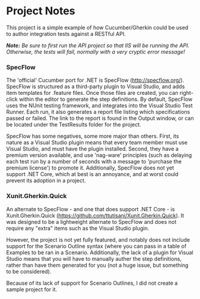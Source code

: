﻿Project Notes
==============

This project is a simple example of how Cucumber/Gherkin could be used to author
integration tests against a RESTful API.

**_Note:_** _Be sure to first run the API project so that IIS will be running the API. Otherwise, 
the tests will fail, normally with a very cryptic error message!_

### SpecFlow

The 'official' Cucumber port for .NET is SpecFlow (http://specflow.org/). SpecFlow is structured as a
third-party plugin to Visual Studio, and adds item templates for .feature files. Once those files are
created, you can right-click within the editor to generate the step definitions. By default, SpecFlow uses
the NUnit testing framework, and integrates into the Visual Studio Test Runner. Each run, it also generates
a report file listing which specifications passed or failed. The link to the report is found in the Output 
window, or can be located under the TestResults folder for the project.

SpecFlow has some negatives, some more major than others. First, its nature as a Visual Studio plugin means
that every team member must use Visual Studio, and must have the plugin installed. Second, they have a premium
version available, and use 'nag-ware' principles (such as delaying each test run by a number of seconds with a 
message to 'purchase the premium license') to promote it. Additionally, SpecFlow does not yet support .NET
Core, which at best is an annoyance, and at worst could prevent its adoption in a project.

### Xunit.Gherkin.Quick

An alternate to SpecFlow - and one that does support .NET Core - is Xunit.Gherkin.Quick 
(https://github.com/ttutisani/Xunit.Gherkin.Quick). It was designed to be a lightweight alternate to SpecFlow
and does not require any "extra" items such as the Visual Studio plugin.

However, the project is not yet fully featured, and notably does not include support for the Scenario Outline
syntax (where you can pass in a table of Examples to be ran in a Scenario. Additionally, the lack of a plugin
for Visual Studio means that you will have to manually auther the step definitions, rather than have them
generated for you (not a huge issue, but something to be considered).

Because of its lack of support for Scenario Outlines, I did not create a sample project for it.
